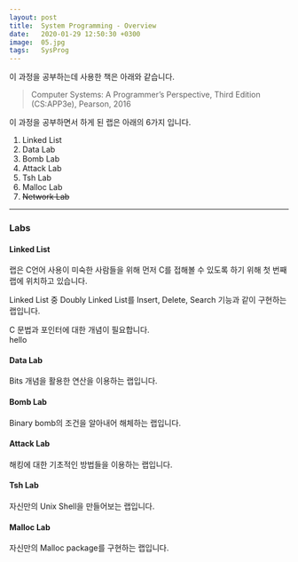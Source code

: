 ```yaml
---
layout: post
title:  System Programming - Overview
date:   2020-01-29 12:50:30 +0300
image:  05.jpg
tags:   SysProg
---
```


이 과정을 공부하는데 사용한 책은 아래와 같습니다.

> Computer Systems: A Programmer’s Perspective, Third Edition (CS:APP3e), Pearson, 2016

이 과정을 공부하면서 하게 된 랩은 아래의 6가지 입니다.

1. Linked List
2. Data Lab
3. Bomb Lab
4. Attack Lab
5. Tsh Lab
6. Malloc Lab
7. ~~Network Lab~~

***

### Labs

#### Linked List

랩은 C언어 사용이 미숙한 사람들을 위해 먼저 C를 접해볼 수 있도록 하기 위해 첫 번째 랩에 위치하고 있습니다.

Linked List 중 Doubly Linked List를 Insert, Delete, Search 기능과 같이 구현하는 랩입니다.

C 문법과 포인터에 대한 개념이 필요합니다.<br>
hello
#### Data Lab

Bits 개념을 활용한 연산을 이용하는 랩입니다.

#### Bomb Lab

Binary bomb의 조건을 알아내어 해체하는 랩입니다.

#### Attack Lab

해킹에 대한 기초적인 방법들을 이용하는 랩입니다.

#### Tsh Lab

자신만의 Unix Shell을 만들어보는 랩입니다.

#### Malloc Lab

자신만의 Malloc package를 구현하는 랩입니다.
